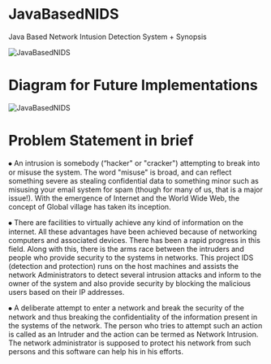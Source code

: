 # JavaBasedNIDS
Java Based Network Intusion Detection System + Synopsis



![JavaBasedNIDS](https://imgur.com/wAv3o6Z.png)
#  Diagram for Future Implementations


![JavaBasedNIDS](https://imgur.com/YhCELZI.png) 
#  Problem Statement in brief

⦁	An intrusion is somebody (“hacker" or "cracker") attempting to break into or misuse the system. The word "misuse" is broad, and can reflect something severe as stealing confidential data to something minor such as misusing your email system for spam (though for many of us, that is a major issue!). 
With the emergence of Internet and the World Wide Web, the concept of Global village has taken its inception. 


⦁	There are facilities to virtually achieve any kind of information on the internet. All these advantages have been achieved because of networking computers and associated devices. There has been a rapid progress in this field. Along with this, there is the arms race between the intruders and people who provide security to the systems in networks. This project IDS (detection and protection) runs on the host machines and assists the network Administrators to detect several intrusion attacks and inform to the owner of the system and also provide security by blocking the malicious users based on their IP addresses.

⦁	A deliberate attempt to enter a network and break the security of the network and thus breaking the confidentiality of the information present in the systems of the network. 
The person who tries to attempt such an action is called as an Intruder and the action can be termed as Network Intrusion. The network administrator is supposed to protect his network from such persons and this software can help his in his efforts.


